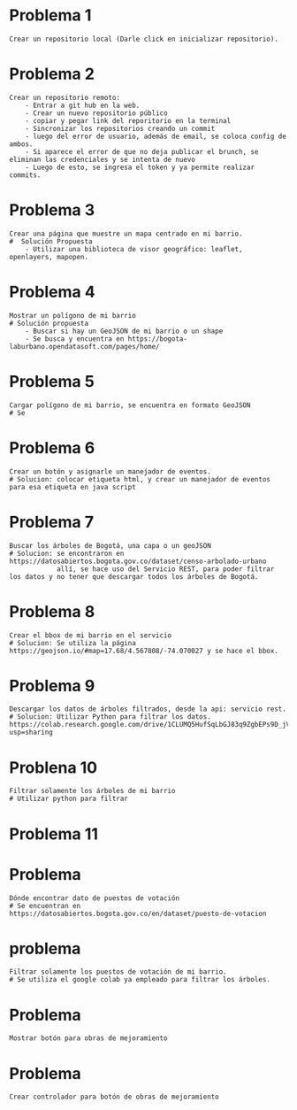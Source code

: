 # Problema 1
    Crear un repositorio local (Darle click en inicializar repositorio).

# Problema 2
    Crear un repositorio remoto:
        - Entrar a git hub en la web.
        - Crear un nuevo repositorio público
        - copiar y pegar link del reporitorio en la terminal
        - Sincronizar los repositorios creando un commit
        - luego del error de usuario, además de email, se coloca config de ambos.
        - Si aparece el error de que no deja publicar el brunch, se eliminan las credenciales y se intenta de nuevo
        - Luego de esto, se ingresa el token y ya permite realizar commits.

# Problema 3
    Crear una página que muestre un mapa centrado en mi barrio. 
    #  Solución Propuesta
        - Utilizar una biblioteca de visor geográfico: leaflet, openlayers, mapopen.

# Problema 4
    Mostrar un polígono de mi barrio
    # Solución propuesta
        - Buscar si hay un GeoJSON de mi barrio o un shape
        - Se busca y encuentra en https://bogota-laburbano.opendatasoft.com/pages/home/

# Problema 5
    Cargar polígono de mi barrio, se encuentra en formato GeoJSON
    # Se

# Problema 6
    Crear un botón y asignarle un manejador de eventos.
    # Solucion: colocar etiqueta html, y crear un manejador de eventos para esa etiqueta en java script

# Problema 7
    Buscar los árboles de Bogotá, una capa o un geoJSON
    # Solucion: se encontraron en https://datosabiertos.bogota.gov.co/dataset/censo-arbolado-urbano
                allí, se hace uso del Servicio REST, para poder filtrar los datos y no tener que descargar todos los árboles de Bogotá.

# Problema 8
    Crear el bbox de mi barrio en el servicio 
    # Solucion: Se utiliza la página https://geojson.io/#map=17.68/4.567808/-74.070027 y se hace el bbox.

# Problema 9
    Descargar los datos de árboles filtrados, desde la api: servicio rest. 
    # Solucion: Utilizar Python para filtrar los datos. https://colab.research.google.com/drive/1CLUMQ5HufSqLbGJ83q9ZgbEPs9D_jVpg?usp=sharing

# Problena 10
    Filtrar solamente los árboles de mi barrio
    # Utilizar python para filtrar

# Problema 11




# Problema 
    Dónde encontrar dato de puestos de votación
    # Se encuentran en https://datosabiertos.bogota.gov.co/en/dataset/puesto-de-votacion

# problema 
    Filtrar solamente los puestos de votación de mi barrio. 
    # Se utiliza el google colab ya empleado para filtrar los árboles.

# Problema 
    Mostrar botón para obras de mejoramiento

# Problema
    Crear controlador para botón de obras de mejoramiento


    







